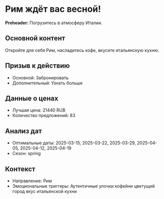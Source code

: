 # Рим ждёт вас весной!

**Preheader:** Погрузитесь в атмосферу Италии.

## Основной контент

Откройте для себя Рим, насладитесь кофе, вкусите итальянскую кухню.

## Призыв к действию

- Основной: Забронировать
- Дополнительный: Узнать больше

## Данные о ценах

- Лучшая цена: 21440 RUB
- Количество предложений: 83

## Анализ дат

- Оптимальные даты: 2025-03-15, 2025-03-22, 2025-03-29, 2025-04-05, 2025-04-12, 2025-04-19
- Сезон: spring

## Контекст

- Направление: Рим
- Эмоциональные триггеры: Аутентичные улочки кофейни цветущий город вкус итальянской кухни
